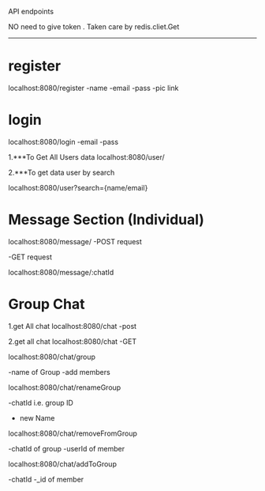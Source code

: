 API endpoints
<!-- To start the server "npm start "-->
NO need to give token . Taken care by redis.cliet.Get
***
# register
localhost:8080/register
-name
-email
-pass
-pic link
# login
localhost:8080/login
-email
-pass

1.***To Get All Users data
localhost:8080/user/

2.***To get data user by search

localhost:8080/user?search={name/email}

# Message Section (Individual)
<!-- Message Route -->

<!-- 1.Sending a Message Route -->
localhost:8080/message/
-POST request


<!-- 2.To get all chat in that room -->
-GET request

localhost:8080/message/:chatId


# Group Chat
<!--Access The Chat  -->

1.get All chat
localhost:8080/chat
-post

2.get all chat
localhost:8080/chat
-GET

<!-- 3.Create A group Chat -->
localhost:8080/chat/group
<!-- Need to provide -->
-name of Group
-add members

<!-- 4.Rename The Group -->
localhost:8080/chat/renameGroup
<!-- Need to provide -->
-chatId i.e. group ID
- new Name

<!-- 5.remove Member from Group -->
localhost:8080/chat/removeFromGroup
<!-- Need to provide -->
-chatId of group
-userId of member

<!-- 6.add Member from Group -->
localhost:8080/chat/addToGroup
<!-- Need to provide -->
-chatId
-_id of member
